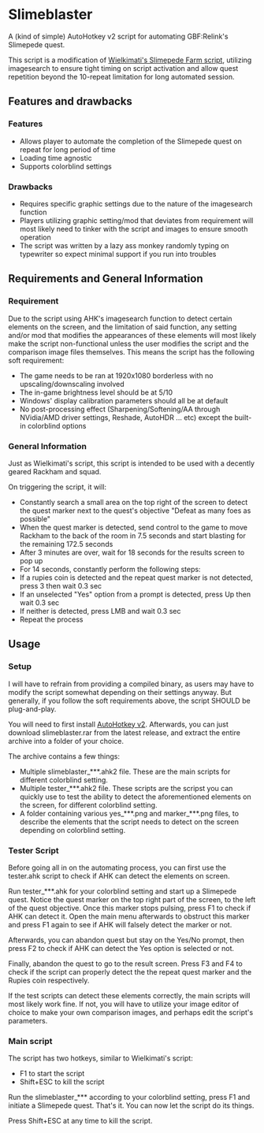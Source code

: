 # Slimeblaster
A (kind of simple) AutoHotkey v2 script for automating GBF:Relink's Slimepede quest.

This script is a modification of [Wielkimati's Slimepede Farm script](https://github.com/Wielkimati/GBFR-Slimepede-Farm/tree/main), utilizing imagesearch to ensure tight timing on script activation and allow quest repetition beyond the 10-repeat limitation for long automated session.

## Features and drawbacks
### Features
- Allows player to automate the completion of the Slimepede quest on repeat for long period of time
- Loading time agnostic
- Supports colorblind settings

### Drawbacks
- Requires specific graphic settings due to the nature of the imagesearch function
- Players utilizing graphic setting/mod that deviates from requirement will most likely need to tinker with the script and images to ensure smooth operation
- The script was written by a lazy ass monkey randomly typing on typewriter so expect minimal support if you run into troubles

## Requirements and General Information

### Requirement
Due to the script using AHK's imagesearch function to detect certain elements on the screen, and the limitation of said function, any setting and/or mod that modifies the appearances of these elements will most likely make the script non-functional unless the user modifies the script and the comparison image files themselves. This means the script has the following soft requirement:
- The game needs to be ran at 1920x1080 borderless with no upscaling/downscaling involved
- The in-game brightness level should be at 5/10
- Windows' display calibration parameters should all be at default
- No post-processing effect (Sharpening/Softening/AA through NVidia/AMD driver settings, Reshade, AutoHDR ... etc) except the built-in colorblind options

### General Information
Just as Wielkimati's script, this script is intended to be used with a decently geared Rackham and squad.

On triggering the script, it will:
- Constantly search a small area on the top right of the screen to detect the quest marker next to the quest's objective "Defeat as many foes as possible"
- When the quest marker is detected, send control to the game to move Rackham to the back of the room in 7.5 seconds and start blasting for the remaining 172.5 seconds
- After 3 minutes are over, wait for 18 seconds for the results screen to pop up
- For 14 seconds, constantly perform the following steps:
 - If a rupies coin is detected and the repeat quest marker is not detected, press 3 then wait 0.3 sec
 - If an unselected "Yes" option from a prompt is detected, press Up then wait 0.3 sec
 - If neither is detected, press LMB and wait 0.3 sec
- Repeat the process

## Usage
### Setup
I will have to refrain from providing a compiled binary, as users may have to modify the script somewhat depending on their settings anyway. But generally, if you follow the soft requirements above, the script SHOULD be plug-and-play.

You will need to first install [AutoHotkey v2](https://www.autohotkey.com/). Afterwards, you can just download slimeblaster.rar from the latest release, and extract the entire archive into a folder of your choice.

The archive contains a few things:
- Multiple slimeblaster_***.ahk2 file. These are the main scripts for different colorblind setting.
- Multiple tester_***.ahk2 file. These scripts are the scripst you can quickly use to test the ability to detect the aforementioned elements on the screen, for different colorblind setting.
- A folder containing various yes_***.png and marker_\*\*\*.png files, to describe the elements that the script needs to detect on the screen depending on colorblind setting.

### Tester Script
Before going all in on the automating process, you can first use the tester.ahk script to check if AHK can detect the elements on screen.

Run tester_***.ahk for your colorblind setting and start up a Slimepede quest. Notice the quest marker on the top right part of the screen, to the left of the quest objective. Once this marker stops pulsing, press F1 to check if AHK can detect it. Open the main menu afterwards to obstruct this marker and press F1 again to see if AHK will falsely detect the marker or not.

Afterwards, you can abandon quest but stay on the Yes/No prompt, then press F2 to check if AHK can detect the Yes option is selected or not.

Finally, abandon the quest to go to the result screen. Press F3 and F4 to check if the script can properly detect the the repeat quest marker and the Rupies coin respectively.

If the test scripts can detect these elements correctly, the main scripts will most likely work fine. If not, you will have to utilize your image editor of choice to make your own comparison images, and perhaps edit the script's parameters.

### Main script
The script has two hotkeys, similar to Wielkimati's script:
- F1 to start the script
- Shift+ESC to kill the script

Run the slimeblaster_*** according to your colorblind setting, press F1 and initiate a Slimepede quest. That's it. You can now let the script do its things.

Press Shift+ESC at any time to kill the script.
